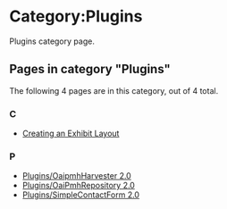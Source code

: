 Category:Plugins
================

Plugins category page.

Pages in category "Plugins"
---------------------------

The following 4 pages are in this category, out of 4 total.

### C

-   [Creating an Exhibit Layout](http://omeka.org/codex/Creating_an_Exhibit_Layout "Creating an Exhibit Layout")

### P

-   [Plugins/OaipmhHarvester 2.0](http://omeka.org/codex/Plugins/OaipmhHarvester_2.0 "Plugins/OaipmhHarvester 2.0")
-   [Plugins/OaiPmhRepository 2.0](http://omeka.org/codex/Plugins/OaiPmhRepository_2.0 "Plugins/OaiPmhRepository 2.0")
-   [Plugins/SimpleContactForm 2.0](http://omeka.org/codex/Plugins/SimpleContactForm_2.0 "Plugins/SimpleContactForm 2.0")

